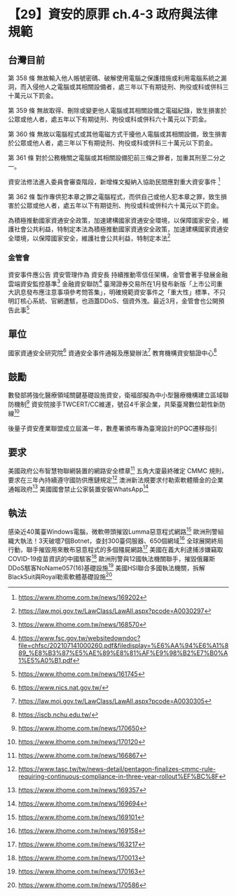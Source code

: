# 【29】資安的原罪 ch.4-3 政府與法律規範

## 台灣目前
第 358 條
無故輸入他人帳號密碼、破解使用電腦之保護措施或利用電腦系統之漏洞，而入侵他人之電腦或其相關設備者，處三年以下有期徒刑、拘役或科或併科三十萬元以下罰金。

第 359 條
無故取得、刪除或變更他人電腦或其相關設備之電磁紀錄，致生損害於公眾或他人者，處五年以下有期徒刑、拘役或科或併科六十萬元以下罰金。

第 360 條
無故以電腦程式或其他電磁方式干擾他人電腦或其相關設備，致生損害於公眾或他人者，處三年以下有期徒刑、拘役或科或併科三十萬元以下罰金。

第 361 條
對於公務機關之電腦或其相關設備犯前三條之罪者，加重其刑至二分之一。

資安法修法進入委員會審查階段，新增條文擬納入協助民間應對重大資安事件 [^1]

第 362 條
製作專供犯本章之罪之電腦程式，而供自己或他人犯本章之罪，致生損害於公眾或他人者，處五年以下有期徒刑、拘役或科或併科六十萬元以下罰金。

為積極推動國家資通安全政策，加速建構國家資通安全環境，以保障國家安全，維護社會公共利益，特制定本法為積極推動國家資通安全政策，加速建構國家資通安全環境，以保障國家安全，維護社會公共利益，特制定本法[^18]

### 金管會
資安事件應公告
資安管理作為
資安長
持續推動零信任架構，金管會著手發展金融雲端資安監控基準[^15]
金融資安聯防[^16]
臺灣證券交易所在1月發布新版「上市公司重大訊息發布應注意事項參考問答集」，明確規範資安事件之「重大性」標準，不只明訂核心系統、官網遭駭，也涵蓋DDoS、個資外洩。最近3月，金管會也公開預告此事[^17]

## 單位
國家資通安全研究院[^19]
資通安全事件通報及應變辦法[^20]
教育機構資安驗證中心[^21]

## 鼓勵
數發部將強化醫療領域關鍵基礎設施資安，衛福部擬為中小型醫療機構建立區域聯防機制[^10]
資安院接手TWCERT/CC維運，號召4千家企業，共築臺灣數位韌性新防線[^13]

後量子資安產業聯盟成立屆滿一年，數產署頒布專為臺灣設計的PQC遷移指引

## 要求


美國政府公布智慧物聯網裝置的網路安全標章[^9]
五角大廈最終確定 CMMC 規則，要求在三年內持續遵守國防供應鏈規定[^12]
澳洲新法規要求付勒索軟體贖金的企業通報政府[^5]
美國國會禁止公家裝置安裝WhatsApp[^6]


## 執法
感染近40萬臺Windows電腦，微軟帶頭摧毀Lumma惡意程式網路[^2]
歐洲刑警組織大執法！3天破壞7個Botnet，查封300臺伺服器、650個網域[^3]
全球展開終局行動，聯手摧毀用來散布惡意程式的多個殭屍網路[^4]
美國在義大利逮捕涉嫌竊取COVID-19疫苗資訊的中國駭客[^7]
歐洲刑警與12國執法機關聯手，摧毀俄羅斯DDoS駭客NoName057(16)基礎設施[^8]
美國HSI聯合多國執法機關，拆解BlackSuit與Royal勒索軟體基礎設施[^11]

[^1]: https://www.ithome.com.tw/news/169202
[^2]: https://www.ithome.com.tw/news/169101
[^3]: https://www.ithome.com.tw/news/169158
[^4]: https://www.ithome.com.tw/news/163217
[^5]: https://www.ithome.com.tw/news/169357
[^6]: https://www.ithome.com.tw/news/169694
[^7]: https://www.ithome.com.tw/news/170013
[^8]: https://www.ithome.com.tw/news/170163
[^9]: https://www.ithome.com.tw/news/166867
[^10]: https://www.ithome.com.tw/news/170650
[^11]: https://www.ithome.com.tw/news/170586
[^12]: https://www.tasc.tw/tw/news-detail/pentagon-finalizes-cmmc-rule-requiring-continuous-compliance-in-three-year-rollout%EF%BC%8F
[^13]: https://www.ithome.com.tw/news/170120
[^14]: https://www.ithome.com.tw/news/168481
[^15]: https://www.ithome.com.tw/news/168570
[^16]: https://www.fsc.gov.tw/websitedowndoc?file=chfsc/202107141000260.pdf&filedisplay=%E6%AA%94%E6%A1%889_%E8%B3%87%E5%AE%89%E8%81%AF%E9%98%B2%E7%B0%A1%E5%A0%B1.pdf
[^17]: https://www.ithome.com.tw/news/161745
[^18]: https://law.moj.gov.tw/LawClass/LawAll.aspx?pcode=A0030297
[^19]: https://www.nics.nat.gov.tw/
[^20]: https://law.moj.gov.tw/LawClass/LawAll.aspx?pcode=A0030305
[^21]: https://iscb.nchu.edu.tw/